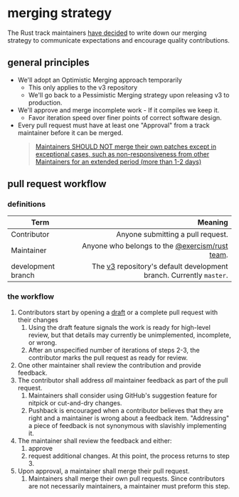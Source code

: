 # merging strategy

The Rust track maintainers [have decided](https://github.com/exercism/v3/discussions/1725#discussion-7438) to write down our merging strategy to communicate expectations and encourage quality contributions.

## general principles

- We'll adopt an Optimistic Merging approach temporarily
  - This only applies to the v3 repository
  - We'll go back to a Pessimistic Merging strategy upon releasing v3 to production.
- We'll approve and merge incomplete work - If it compiles we keep it.
  - Favor iteration speed over finer points of correct software design.
- Every pull request must have at least one "Approval" from a track maintainer before it can be merged.
  > [Maintainers SHOULD NOT merge their own patches except in exceptional cases, such as non-responsiveness from other Maintainers for an extended period (more than 1-2 days)](https://rfc.zeromq.org/spec/42/#abstract)

## pull request workflow

### definitions

| Term               |                                                                                               Meaning |
| ------------------ | ----------------------------------------------------------------------------------------------------: |
| Contributor        |                                                                     Anyone submitting a pull request. |
| Maintainer         |         Anyone who belongs to the [@exercism/rust team](https://github.com/orgs/exercism/teams/rust). |
| development branch | The [v3](https://github.com/exercism/v3) repository's default development branch. Currently `master`. |

### the workflow

1. Contributors start by opening a [draft](https://github.blog/2019-02-14-introducing-draft-pull-requests/) or a complete pull request with their changes
   1. Using the draft feature signals the work is ready for high-level review, but that details may currently be unimplemented, incomplete, or wrong.
   1. After an unspecified number of iterations of steps 2-3, the contributor marks the pull request as ready for review.
1. One other maintainer shall review the contribution and provide feedback.
1. The contributor shall address _all_ maintainer feedback as part of the pull request.
   1. Maintainers shall consider using GitHub's suggestion feature for nitpick or cut-and-dry changes.
   1. Pushback is encouraged when a contributor believes that they are right and a maintainer is wrong about a feedback item. "Addressing" a piece of feedback is not synonymous with slavishly implementing it.
1. The maintainer shall review the feedback and either:
   1. approve
   1. request additional changes. At this point, the process returns to step 3.
1. Upon approval, a maintainer shall merge their pull request.
   1. Maintainers shall merge their own pull requests. Since contributors are not necessarily maintainers, a maintainer must preform this step.
